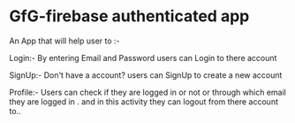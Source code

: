 # GfG-firebase authenticated app 

An App that will help user to :-

Login:-
    By entering Email and Password users can Login to there account

SignUp:-
    Don't have a account?
        users can SignUp to create a new account

Profile:-
    Users can check if they are logged in or not or through which email they are logged in
    . and in this activity they can logout from there account to..



